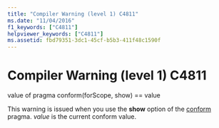 ```yaml
---
title: "Compiler Warning (level 1) C4811"
ms.date: "11/04/2016"
f1_keywords: ["C4811"]
helpviewer_keywords: ["C4811"]
ms.assetid: fbd79351-3dc1-45cf-b5b3-411f48c1590f
---
```

# Compiler Warning (level 1) C4811

value of pragma conform(forScope, show) == value

This warning is issued when you use the **show** option of the [conform](../../preprocessor/conform.md) pragma. *value* is the current conform value.